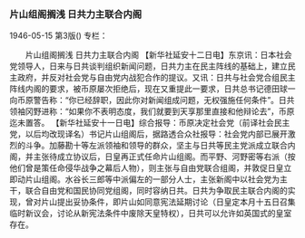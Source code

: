 ### 片山组阁搁浅  日共力主联合内阁

1946-05-15
第3版()
专栏：

　　片山组阁搁浅
    日共力主联合内阁
    【新华社延安十二日电】东京讯：日本社会党领导人，日来与日共谈判组织新闻问题，日共力主在民主阵线的基础上，建立民主政府，并反对社会党与自由党内战犯合作的提议。又讯：日共与社会党合组民主阵线内阁的要求，被币原屡次拒绝后，现在又重提此一要求，日共总书记德田球一向币原警告称：“你已经辞职，因此你对新闻组成问题，无权强施任何条件”。日共领袖冈野进称：“如果你不表明态度，我们就要到天享那里直接和他辩论去”，币原迄未置答。
    【新华社延安十一日电】综合报导：币原决定社会党（前译社会民主党，以后均改现译名）书记片山组阁后，据路透合众社报导：社会党内部已展开激烈的斗争。加藤勘十等左派领袖和领导的群众，坚主与日共等民主党派成立联合内阁，并主张待成立协议后，日皇再正式任命片山组阁。而平野、河野密等右派（按他们曾是策任命侵华战争之幕后人物），则主张与自由党联合组阁，并敦促日皇立即动片山组阁。水谷长三郎等中派偏左的一部分人士，主张新阁中以社会党为主干，联合自由党和国民协同党组阁，同时容纳日共。日共为争取民主联合内阁的实现，曾对片山提出妥协条件，即片山如同意宪法延期讨论（日皇定本月十五日召集临时新议会，讨论从新宪法条件中废除天皇特权），日共可以允许如英国式的皇室存在。

